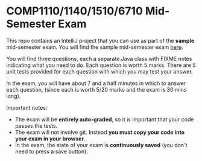 # COMP1110/1140/1510/6710 Mid-Semester Exam

This repo contains an IntelliJ project that you can use as
 part of the **sample** mid-semester exam.   You will find the sample mid-semester
 exam [here](https://cs.anu.edu.au/courses/comp1110/mse/sample/exam.html).

 You will find three questions, each a separate Java class with
  FIXME notes indicating what you need to do.   Each question is
  worth 5 marks.  There are 5 unit tests
  provided for each question with which you may test your answer.

In the exam, you will have about 7 and a half minutes in which to answer
each question, (since each is worth 5/20 marks and the
 exam is 30 mins long).

 Important notes:
 * The exam will be **entirely auto-graded**, so it is important that your code passes the tests.
 * The exam will not involve git.  Instead **you must copy your code into your
 exam in your browser**.
 * In the exam, the state of your exam is **continuously saved** (you don't need
 to press a save button).

